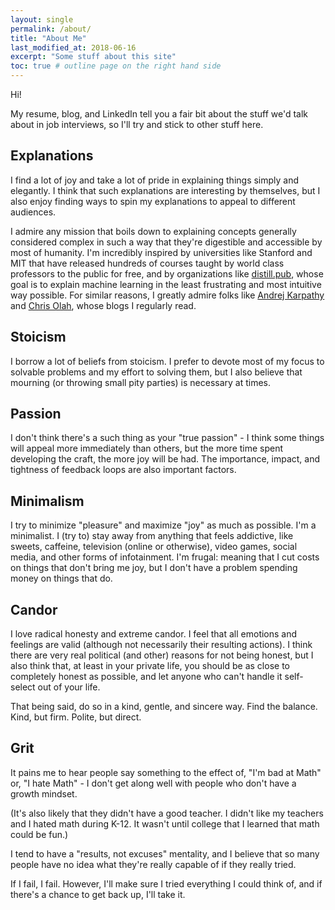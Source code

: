 ```yaml
---
layout: single
permalink: /about/
title: "About Me"
last_modified_at: 2018-06-16
excerpt: "Some stuff about this site"
toc: true # outline page on the right hand side
---
```

Hi!

My resume, blog, and LinkedIn tell you a fair bit about the stuff we'd talk about in job interviews, so I'll try and stick to other stuff here.

## Explanations

I find a lot of joy and take a lot of pride in explaining things simply and elegantly. I think that such explanations are interesting by themselves, but I also enjoy finding ways to spin my explanations to appeal to different audiences.

I admire any mission that boils down to explaining concepts generally considered complex in such a way that they're digestible and accessible by most of humanity. I'm incredibly inspired by universities like Stanford and MIT that have released hundreds of courses taught by world class professors to the public for free, and by organizations like <a href="https://distill.pub/">distill.pub</a>, whose goal is to explain machine learning in the least frustrating and most intuitive way possible. For similar reasons, I greatly admire folks like <a href="http://karpathy.github.io/">Andrej Karpathy</a> and <a href="http://colah.github.io/">Chris Olah</a>, whose blogs I regularly read.

## Stoicism

I borrow a lot of beliefs from stoicism. I prefer to devote most of my focus to solvable problems and my effort to solving them, but I also believe that mourning (or throwing small pity parties) is necessary at times.

## Passion

I don't think there's a such thing as your "true passion" - I think some things will appeal more immediately than others, but the more time spent developing the craft, the more joy will be had. The importance, impact, and tightness of feedback loops are also important factors.

## Minimalism

I try to minimize "pleasure" and maximize "joy" as much as possible. I'm a minimalist. I (try to) stay away from anything that feels addictive, like sweets, caffeine, television (online or otherwise), video games, social media, and other forms of infotainment. I'm frugal: meaning that I cut costs on things that don't bring me joy, but I don't have a problem spending money on things that do.

## Candor

I love radical honesty and extreme candor. I feel that all emotions and feelings are valid (although not necessarily their resulting actions). I think there are very real political (and other) reasons for not being honest, but I also think that, at least in your private life, you should be as close to completely honest as possible, and let anyone who can't handle it self-select out of your life.

That being said, do so in a kind, gentle, and sincere way. Find the balance. Kind, but firm. Polite, but direct. 

## Grit

It pains me to hear people say something to the effect of, "I'm bad at Math" or, "I hate Math" - I don't get along well with people who don't have a growth mindset.

(It's also likely that they didn't have a good teacher. I didn't like my teachers and I hated math during K-12. It wasn't until college that I learned that math could be fun.)

I tend to have a "results, not excuses" mentality, and I believe that so many people have no idea what they're really capable of if they really tried.

If I fail, I fail. However, I'll make sure I tried everything I could think of, and if there's a chance to get back up, I'll take it.

